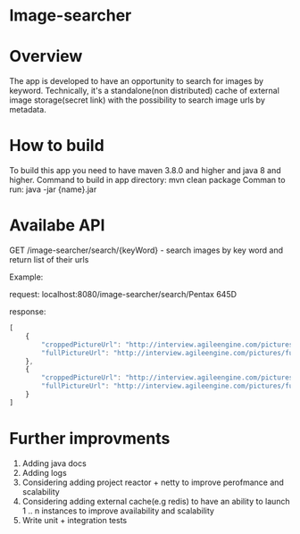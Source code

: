 # Image-searcher

# Overview
The app is developed to have an opportunity to search for images by keyword. Technically, it's a standalone(non distributed) cache of external image storage(secret link) with the possibility to search image urls by metadata.

# How to build 
To build this app you need to have maven 3.8.0 and higher and java 8 and higher.
Command to build in app directory: mvn clean package
Comman to run: java -jar {name}.jar

# Availabe API
GET /image-searcher/search/{keyWord} - search images by key word and return list of their urls

Example: 

request: localhost:8080/image-searcher/search/Pentax 645D

response: 
```js
[
    {
        "croppedPictureUrl": "http://interview.agileengine.com/pictures/cropped/0002.jpg",
        "fullPictureUrl": "http://interview.agileengine.com/pictures/full_size/0002.jpg"
    },
    {
        "croppedPictureUrl": "http://interview.agileengine.com/pictures/cropped/697074.jpg",
        "fullPictureUrl": "http://interview.agileengine.com/pictures/full_size/697074.jpg"
    }
]
```

# Further improvments
1) Adding java docs
2) Adding logs
3) Considering adding project reactor + netty to improve perofmance and scalability
4) Considering adding external cache(e.g redis) to have an ability to launch 1 .. n instances to improve availability and scalability
5) Write unit + integration tests
